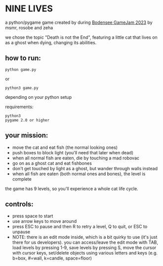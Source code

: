 # NINE LIVES

a python/pygame game created by during [Bodensee GameJam 2023](https://spieleentwicklung-bodensee.de/gamejam2023/) by msmr, rosobe and zeha

we chose the topic "Death is not the End", featuring a little cat that lives on as a ghost when dying, changing its abilities.


## how to run:

    python game.py
or

    python3 game.py

depending on your python setup

requirements:

    python3
    pygame 2.0 or higher




## your mission:

- move the cat and eat fish (the normal looking ones)
- push boxes to block light (you'll need that later when dead)
- when all normal fish are eaten, die by touching a mad robovac
- go on as a ghost cat and eat fishbones
- don't get touched by light as a ghost, but wander through walls instead
- when all fish are eaten (both normal ones and bones), the level is complete

the game has 9 levels, so you'll experience a whole cat life cycle.

## controls:

- press space to start
- use arrow keys to move around
- press ESC to pause and then R to retry a level, Q to quit, or ESC to unpause
- NOTE: there is an edit mode inside, which is a bit quirky to use (it's just there for us developers). you can access/leave the edit mode with TAB, load levels by pressing 1-9, save levels by pressing S, move the cursor with cursor keys, set/delete objects using various letters and keys (e.g. b=box, #=wall, k=candle, space=floor)
